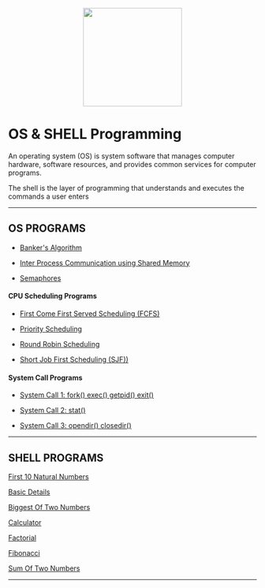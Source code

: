 [<p align="center">
<img src="https://img.icons8.com/color/96/000000/linux--v1.png" height='200'></p>](https://www.google.com/search?q=java&oq=java&aqs=chrome..69i57j69i59l3j69i60j69i65j69i60l2.1810j0j7&sourceid=chrome&ie=UTF-8)

# OS & SHELL Programming
An operating system (OS) is system software that manages computer hardware, software resources, and provides common services for computer programs.

The shell is the layer of programming that understands and executes the commands a user enters

---
## OS PROGRAMS

* [Banker's Algorithm](https://github.com/004Ajay/OperatingSystem/blob/main/bankersAlgorithm.c)

* [Inter Process Communication using Shared Memory](https://github.com/004Ajay/OperatingSystem/blob/main/ipc.c)

* [Semaphores](https://github.com/004Ajay/OperatingSystem/blob/main/semaphores.c)

#### CPU Scheduling Programs

* [First Come First Served Scheduling (FCFS)](https://github.com/004Ajay/OperatingSystem/blob/main/FCFS_Sch.c)

* [Priority Scheduling](https://github.com/004Ajay/OperatingSystem/blob/main/Priority_Sch.c)

* [Round Robin Scheduling](https://github.com/004Ajay/OperatingSystem/blob/main/RoundRobin_Sch.c)

* [Short Job First Scheduling (SJF))](https://github.com/004Ajay/OperatingSystem/blob/main/SJF_Sch.c)

#### System Call Programs

* [System Call 1: fork() exec() getpid() exit()](https://github.com/004Ajay/OperatingSystem/blob/main/SysCallForkExec.c) 

* [System Call 2: stat()](https://github.com/004Ajay/OperatingSystem/blob/main/SysCallStat.c)

* [System Call 3: opendir() closedir()](https://github.com/004Ajay/OperatingSystem/blob/main/SysCallDir.c)

---

## SHELL PROGRAMS
[First 10 Natural Numbers](https://github.com/004Ajay/OperatingSystem/blob/main/10NatNums.sh) 

[Basic Details](https://github.com/004Ajay/OperatingSystem/blob/main/BasicDetails.sh) 

[Biggest Of Two Numbers](https://github.com/004Ajay/OperatingSystem/blob/main/BiggestOfTwoNums.sh)

[Calculator](https://github.com/004Ajay/OperatingSystem/blob/main/calculator.sh) 

[Factorial](https://github.com/004Ajay/OperatingSystem/blob/main/Factorial.sh) 

[Fibonacci](https://github.com/004Ajay/OperatingSystem/blob/main/Fibonacci.sh) 

[Sum Of Two Numbers](https://github.com/004Ajay/OperatingSystem/blob/main/SumOfTwoNums.sh) 

---